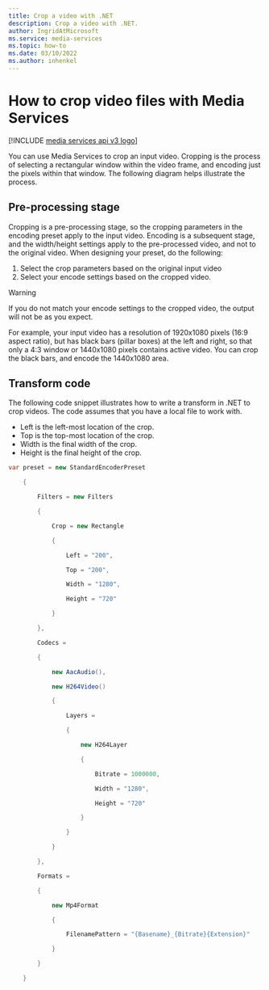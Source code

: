 ```yaml
---
title: Crop a video with .NET
description: Crop a video with .NET.
author: IngridAtMicrosoft
ms.service: media-services
ms.topic: how-to
ms.date: 03/10/2022
ms.author: inhenkel
---
```



# How to crop video files with Media Services

[!INCLUDE [media services api v3 logo](./includes/v3-hr.md)]

You can use Media Services to crop an input video. Cropping is the process of selecting a rectangular window within the video frame, and encoding just the pixels within that window. The following diagram helps illustrate the process.

## Pre-processing stage

Cropping is a pre-processing stage, so the cropping parameters in the encoding preset apply to the input video. Encoding is a subsequent stage, and the width/height settings apply to the pre-processed video, and not to the original video. When designing your preset, do the following:

1. Select the crop parameters based on the original input video
1. Select your encode settings based on the cropped video.
> [!Warning]
>If you do not match your encode settings to the cropped video, the output will not be as you expect.

For example, your input video has a resolution of 1920x1080 pixels (16:9 aspect ratio), but has black bars (pillar boxes) at the left and right, so that only a 4:3 window or 1440x1080 pixels contains active video. You can crop the black bars, and encode the 1440x1080 area.

## Transform code

The following code snippet illustrates how to write a transform in .NET to crop videos. The code assumes that you have a local file to work with.

- Left is the left-most location of the crop.
- Top is the top-most location of the crop.
- Width is the final width of the crop.
- Height is the final height of the crop.

```csharp
var preset = new StandardEncoderPreset

    {

        Filters = new Filters

        {

            Crop = new Rectangle

            {

                Left = "200",

                Top = "200",

                Width = "1280",

                Height = "720"

            }

        },

        Codecs =

        {

            new AacAudio(),

            new H264Video()

            {

                Layers =

                {

                    new H264Layer

                    {

                        Bitrate = 1000000,

                        Width = "1280",

                        Height = "720"

                    }

                }

            }

        },

        Formats =

        {

            new Mp4Format

            {

                FilenamePattern = "{Basename}_{Bitrate}{Extension}"

            }

        }

    }
```
